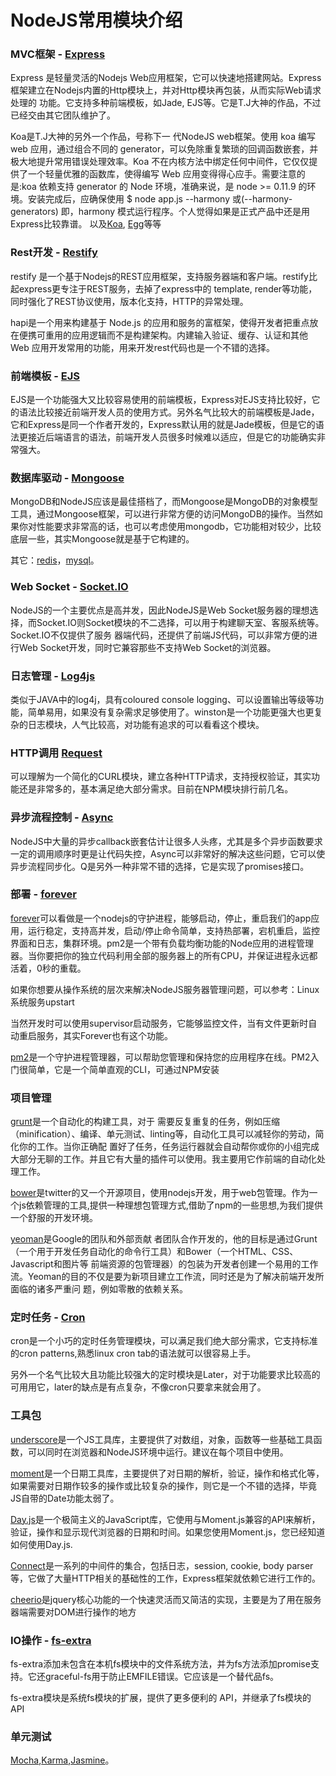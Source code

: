 # NodeJS常用模块介绍

### MVC框架 - [Express](http://expressjs.com/)

Express 是轻量灵活的Nodejs Web应用框架，它可以快速地搭建网站。Express框架建立在Nodejs内置的Http模块上，并对Http模块再包装，从而实际Web请求处理的 功能。它支持多种前端模板，如Jade, EJS等。它是T.J大神的作品，不过已经交由其它团队维护了。

Koa是T.J大神的另外一个作品，号称下一 代NodeJS web框架。使用 koa 编写 web 应用，通过组合不同的 generator，可以免除重复繁琐的回调函数嵌套，并极大地提升常用错误处理效率。Koa 不在内核方法中绑定任何中间件，它仅仅提供了一个轻量优雅的函数库，使得编写 Web 应用变得得心应手。需要注意的是:koa 依赖支持 generator 的 Node 环境，准确来说，是 node >= 0.11.9 的环境。安装完成后，应确保使用 $ node app.js --harmony 或(--harmony-generators) 即，harmony 模式运行程序。个人觉得如果是正式产品中还是用Express比较靠谱。
以及[Koa](https://koa.bootcss.com/), [Egg](https://eggjs.org/)等等

### Rest开发 - [Restify](http://mcavage.me/node-restify/)
restify 是一个基于Nodejs的REST应用框架，支持服务器端和客户端。restify比起express更专注于REST服务，去掉了express中的 template, render等功能，同时强化了REST协议使用，版本化支持，HTTP的异常处理。

hapi是一个用来构建基于 Node.js 的应用和服务的富框架，使得开发者把重点放在便携可重用的应用逻辑而不是构建架构。内建输入验证、缓存、认证和其他 Web 应用开发常用的功能，用来开发rest代码也是一个不错的选择。

### 前端模板 - [EJS](http://expressjs.com/)
EJS是一个功能强大又比较容易使用的前端模板，Express对EJS支持比较好，它的语法比较接近前端开发人员的使用方式。另外名气比较大的前端模板是Jade，它和Express是同一个作者开发的，Express默认用的就是Jade模板，但是它的语法更接近后端语言的语法，前端开发人员很多时候难以适应，但是它的功能确实非常强大。

### 数据库驱动 - [Mongoose](http://mongoosejs.com/)
MongoDB和NodeJS应该是最佳搭档了，而Mongoose是MongoDB的对象模型工具，通过Mongoose框架，可以进行非常方便的访问MongoDB的操作。当然如果你对性能要求非常高的话，也可以考虑使用mongodb，它功能相对较少，比较底层一些，其实Mongoose就是基于它构建的。

其它：[redis](https://www.npmjs.org/package/redis)，[mysql](https://github.com/felixge/node-mysql)。

### Web Socket - [Socket.IO](http://socket.io/)
NodeJS的一个主要优点是高并发，因此NodeJS是Web Socket服务器的理想选择，而Socket.IO则Socket模块的不二选择，可以用于构建聊天室、客服系统等。Socket.IO不仅提供了服务 器端代码，还提供了前端JS代码，可以非常方便的进行Web Socket开发，同时它兼容那些不支持Web Socket的浏览器。

### 日志管理 - [Log4js](https://www.npmjs.org/package/log4js)
类似于JAVA中的log4j，具有coloured console logging、可以设置输出等级等功能，简单易用，如果没有复杂需求足够使用了。winston是一个功能更强大也更复杂的日志模块，人气比较高，对功能有追求的可以看看这个模块。

### HTTP调用 [Request](https://www.npmjs.org/package/request)
可以理解为一个简化的CURL模块，建立各种HTTP请求，支持授权验证，其实功能还是非常多的，基本满足绝大部分需求。目前在NPM模块排行前几名。

### 异步流程控制 - [Async](https://www.npmjs.org/package/async)
NodeJS中大量的异步callback嵌套估计让很多人头疼，尤其是多个异步函数要求一定的调用顺序时更是让代码失控，Async可以非常好的解决这些问题，它可以使异步流程同步化。Q是另外一种非常不错的选择，它是实现了promises接口。

### 部署 - [forever](https://www.npmjs.org/package/forever)
[forever](https://www.npmjs.org/package/forever)可以看做是一个nodejs的守护进程，能够启动，停止，重启我们的app应用，运行稳定，支持高并发，启动/停止命令简单，支持热部署，宕机重启，监控界面和日志，集群环境。pm2是一个带有负载均衡功能的Node应用的进程管理器。当你要把你的独立代码利用全部的服务器上的所有CPU，并保证进程永远都活着，0秒的重载。

如果你想要从操作系统的层次来解决NodeJS服务器管理问题，可以参考：Linux系统服务upstart

当然开发时可以使用supervisor启动服务，它能够监控文件，当有文件更新时自动重启服务，其实Forever也有这个功能。


[pm2](http://pm2.keymetrics.io)是一个守护进程管理器，可以帮助您管理和保持您的应用程序在线。PM2入门很简单，它是一个简单直观的CLI，可通过NPM安装
### 项目管理
[grunt](http://gruntjs.com/)是一个自动化的构建工具，对于 需要反复重复的任务，例如压缩（minification）、编译、单元测试、linting等，自动化工具可以减轻你的劳动，简化你的工作。当你正确配 置好了任务，任务运行器就会自动帮你或你的小组完成大部分无聊的工作。并且它有大量的插件可以使用。我主要用它作前端的自动化处理工作。

[bower](http://bower.io/)是twitter的又一个开源项目，使用nodejs开发，用于web包管理。作为一个js依赖管理的工具,提供一种理想包管理方式,借助了npm的一些思想,为我们提供一个舒服的开发环境。

[yeoman](http://yeoman.io/)是Google的团队和外部贡献 者团队合作开发的，他的目标是通过Grunt（一个用于开发任务自动化的命令行工具）和Bower（一个HTML、CSS、Javascript和图片等 前端资源的包管理器）的包装为开发者创建一个易用的工作流。Yeoman的目的不仅是要为新项目建立工作流，同时还是为了解决前端开发所面临的诸多严重问 题，例如零散的依赖关系。

### 定时任务 - [Cron](https://www.npmjs.org/package/cron)
cron是一个小巧的定时任务管理模块，可以满足我们绝大部分需求，它支持标准的cron patterns,熟悉linux cron tab的语法就可以很容易上手。

另外一个名气比较大且功能比较强大的定时模块是Later，对于功能要求比较高的可用用它，later的缺点是有点复杂，不像cron只要拿来就会用了。

### 工具包
[underscore](http://documentcloud.github.io/underscore/)是一个JS工具库，主要提供了对数组，对象，函数等一些基础工具函数，可以同时在浏览器和NodeJS环境中运行。建议在每个项目中使用。

[moment](https://www.npmjs.org/package/moment)是一个日期工具库，主要提供了对日期的解析，验证，操作和格式化等，如果需要对日期作较多的操作或比较复杂的操作，则它是一个不错的选择，毕竟JS自带的Date功能太弱了。

[Day.js](https://github.com/iamkun/dayjs)是一个极简主义的JavaScript库，它使用与Moment.js兼容的API来解析，验证，操作和显示现代浏览器的日期和时间。如果您使用Moment.js，您已经知道如何使用Day.js.

[Connect](https://www.npmjs.org/package/connect)是一系列的中间件的集合，包括日志，session, cookie, body parser等，它做了大量HTTP相关的基础性的工作，Express框架就依赖它进行工作的。

[cheerio](https://cheerio.js.org/)是jquery核心功能的一个快速灵活而又简洁的实现，主要是为了用在服务器端需要对DOM进行操作的地方

### IO操作 - [fs-extra](https://www.npmjs.com/package/fs-extra)
fs-extra添加未包含在本机fs模块中的文件系统方法，并为fs方法添加promise支持。它还graceful-fs用于防止EMFILE错误。它应该是一个替代品fs。

fs-extra模块是系统fs模块的扩展，提供了更多便利的 API，并继承了fs模块的 API

### 单元测试
[Mocha](https://www.npmjs.org/package/mocha),[Karma](https://www.npmjs.org/package/karma),[Jasmine](https://www.npmjs.org/package/jasmine)。